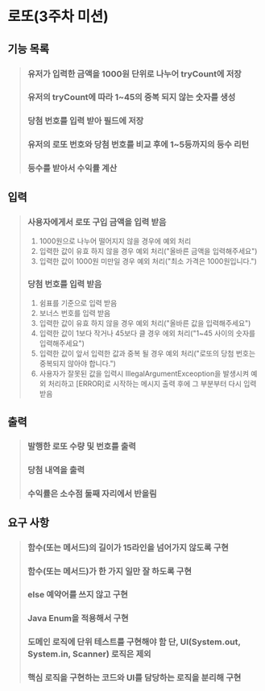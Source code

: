 # 로또(3주차 미션)

## 기능 목록
> ### 유저가 입력한 금액을 1000원 단위로 나누어 tryCount에 저장
> ### 유저의 tryCount에 따라 1~45의 중복 되지 않는 숫자를 생성
> ### 당첨 번호를 입력 받아 필드에 저장
> ### 유저의 로또 번호와 당첨 번호를 비교 후에 1~5등까지의 등수 리턴 
> ### 등수를 받아서 수익률 계산
> ### 

## 입력
> ### 사용자에게서 로또 구입 금액을 입력 받음
>1. 1000원으로 나누어 떨어지지 않을 경우에 예외 처리
>3. 입력한 값이 유효 하지 않을 경우 예외 처리("올바른 금액을 입력해주세요")
>4. 입력한 값이 1000원 미만일 경우 예외 처리("최소 가격은 1000원입니다.")
> ### 당첨 번호를 입력 받음
> 1. 쉼표를 기준으로 입력 받음
> 2. 보너스 번호를 입력 받음
> 3. 입력한 값이 유효 하지 않을 경우 예외 처리("올바른 값을 입력해주세요")
> 4. 입력한 값이 1보다 작거나 45보다 클 경우 에외 처리("1~45 사이의 숫자를 입력해주세요")
> 5. 입력한 값이 앞서 입력한 값과 중복 될 경우 예외 처리("로또의 당첨 번호는 중복되지 않아야 합니다.")
> 6. 사용자가 잘못된 값을 입력시 IllegalArgumentExceoption을 발생시켜 예외 처리하고 [ERROR]로 시작하는 메시지 출력 후에 그 부분부터 다시 입력 받음

## 출력
>### 발행한 로또 수량 및 번호를 출력
>### 당첨 내역을 출력
>### 수익률은 소수점 둘째 자리에서 반올림

## 요구 사항
> ### 함수(또는 메서드)의 길이가 15라인을 넘어가지 않도록 구현
> ### 함수(또는 메서드)가 한 가지 일만 잘 하도록 구현
> ### else 예약어를 쓰지 않고 구현
> ### Java Enum을 적용해서 구현
> ### 도메인 로직에 단위 테스트를 구현해야 함 단, UI(System.out, System.in, Scanner) 로직은 제외
> ### 핵심 로직을 구현하는 코드와 UI를 담당하는 로직을 분리해 구현
